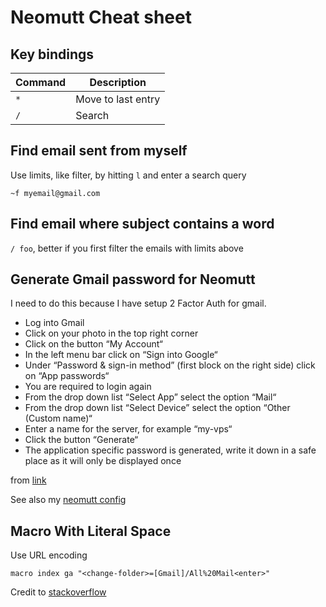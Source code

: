 # Neomutt Cheat sheet

## Key bindings

| Command | Description |
| ------ | ------ |
| `*`   | Move to last entry   |
| `/`   | Search  |


## Find email sent from myself

Use limits, like filter, by hitting `l` and enter a search query

`~f myemail@gmail.com`

## Find email where subject contains a word

`/ foo`, better if you first filter the emails with limits above

## Generate Gmail password for Neomutt

I need to do this because I have setup 2 Factor Auth for gmail.

- Log into Gmail
- Click on your photo in the top right corner
- Click on the button “My Account“
- In the left menu bar click on “Sign into Google“
- Under “Password & sign-in method” (first block on the right side) click on “App passwords“
- You are required to login again
- From the drop down list “Select App” select the option “Mail“
- From the drop down list “Select Device” select the option “Other (Custom name)“
- Enter a name for the server, for example “my-vps“
- Click the button “Generate“
- The application specific password is generated, write it down in a safe place as it will only be displayed once

from [link](https://nidkil.me/2018/01/18/setting-up-mutt-to-send-mail-using-gmail-with-2fa-set/)

See also my [neomutt config](https://github.com/ynotstartups/dotfiles/blob/main/.neomutt_config)


## Macro With Literal Space

Use URL encoding

`macro index ga "<change-folder>=[Gmail]/All%20Mail<enter>"`

Credit to [stackoverflow](https://stackoverflow.com/a/14779416)
